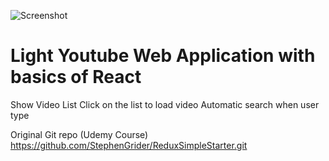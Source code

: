 ![Screenshot](https://raw.githubusercontent.com/vaccarov/YoutubeAppReact/master/screenshot.png)

# Light Youtube Web Application with basics of React
  
  Show Video List
  Click on the list to load video
  Automatic search when user type
  

Original Git repo (Udemy Course)
https://github.com/StephenGrider/ReduxSimpleStarter.git
